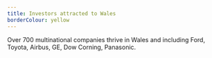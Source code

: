 ```yaml
---
title: Investors attracted to Wales
borderColour: yellow
---
```

Over 700 multinational companies thrive in Wales and including Ford, Toyota, Airbus, GE, Dow Corning, Panasonic.
